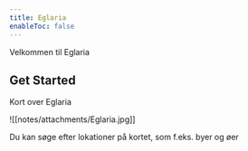 ```yaml
---
title: Eglaria
enableToc: false
---
```


Velkommen til Eglaria

## Get Started
Kort over Eglaria

![[notes/attachments/Eglaria.jpg]]

Du kan søge efter lokationer på kortet, som f.eks. byer og øer
